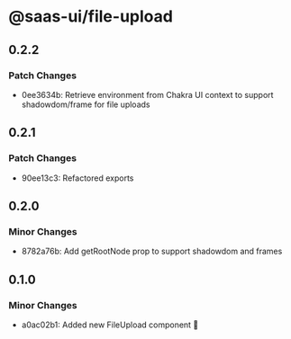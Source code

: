 # @saas-ui/file-upload

## 0.2.2

### Patch Changes

- 0ee3634b: Retrieve environment from Chakra UI context to support shadowdom/frame for file uploads

## 0.2.1

### Patch Changes

- 90ee13c3: Refactored exports

## 0.2.0

### Minor Changes

- 8782a76b: Add getRootNode prop to support shadowdom and frames

## 0.1.0

### Minor Changes

- a0ac02b1: Added new FileUpload component 🥳
